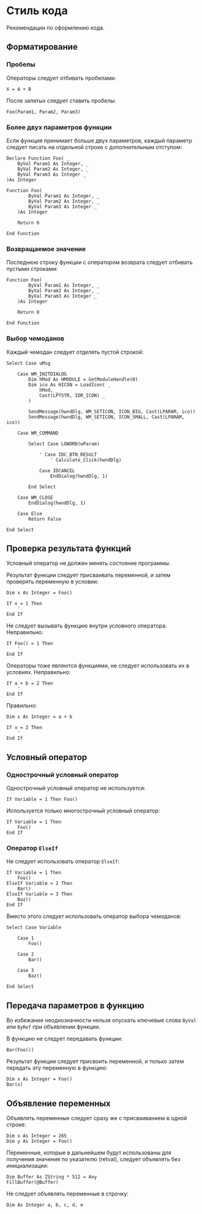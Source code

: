 ﻿# Стиль кода

Рекомендации по оформлению кода.

## Форматирование

### Пробелы

Операторы следует отбивать пробелами:

```FreeBASIC
X = A + B
```

После запятых следует ставить пробелы:

```FreeBASIC
Foo(Param1, Param2, Param3)
```

### Более двух параметров функции

Если функция принимает больше двух параметров, каждый параметр следует писать на отдельной строке с дополнительным отступом:

```FreeBASIC
Declare Function Foo( _
	ByVal Param1 As Integer, _
	ByVal Param2 As Integer, _
	ByVal Param3 As Integer _
)As Integer

Function Foo( _
		ByVal Param1 As Integer, _
		ByVal Param2 As Integer, _
		ByVal Param3 As Integer _
	)As Integer
	
	Return 0
	
End Function
```

### Возвращаемое значение

Последнюю строку функции с оператором возврата следует отбивать пустыми строками:

```FreeBASIC
Function Foo( _
		ByVal Param1 As Integer, _
		ByVal Param2 As Integer, _
		ByVal Param3 As Integer _
	)As Integer
	
	Return 0
	
End Function
```

### Выбор чемоданов

Каждый чемодан следует отделять пустой строкой:

```FreeBASIC
Select Case uMsg
	
	Case WM_INITDIALOG
		Dim hMod As HMODULE = GetModuleHandle(0)
		Dim ico As HICON = LoadIcon( _
			hMod, _
			Cast(LPTSTR, IDR_ICON) _
		)
		
		SendMessage(hwndDlg, WM_SETICON, ICON_BIG, Cast(LPARAM, ico))
		SendMessage(hwndDlg, WM_SETICON, ICON_SMALL, Cast(LPARAM, ico))
		
	Case WM_COMMAND
		
		Select Case LOWORD(wParam)
			
			' Case IDC_BTN_RESULT
				' Calculate_Click(hwndDlg)
				
			Case IDCANCEL
				EndDialog(hwndDlg, 1)
				
		End Select
		
	Case WM_CLOSE
		EndDialog(hwndDlg, 1)
		
	Case Else
		Return False
		
End Select
```

## Проверка результата функций

Условный оператор не должен менять состояние программы.

Результат функции следует присваивать переменной, и затем проверять переменную в условии:

```FreeBASIC
Dim x As Integer = Foo()

If x = 1 Then
	'
End If
```

Не следует вызывать функцию внутри условного оператора. Неправильно:

```FreeBASIC
If Foo() = 1 Then
	'
End If
```

Операторы тоже являются функциями, не следует использовать их в условиях. Неправильно:

```FreeBASIC
If a + b = 2 Then
	'
End If
```

Правильно:

```FreeBASIC
Dim x As Integer = a + b

If x = 2 Then
	'
End If
```

## Условный оператор

### Однострочный условный оператор

Однострочный условный оператор не используется:

```FreeBASIC
If Variable = 1 Then Foo()
```

Используется только многострочный условный оператор:

```FreeBASIC
If Variable = 1 Then
	Foo()
End If
```

### Оператор `ElseIf`

Не следует использовать оператор `ElseIf`:

```FreeBASIC
If Variable = 1 Then
	Foo()
ElseIf Variable = 2 Then
	Bar()
ElseIf Variable = 3 Then
	Baz()
End If
```

Вместо этого следует использовать оператор выбора чемоданов:

```FreeBASIC
Select Case Variable
	
	Case 1
		Foo()
		
	Case 2
		Bar()
		
	Case 3
		Baz()
		
End Select
```

## Передача параметров в функцию

Во избежание неоднозначности нельзя опускать ключевые слова `ByVal` или `ByRef` при объявлении функции.

В функцию не следует передавать функции:

```FreeBASIC
Bar(Foo())
```

Результат функции следует присвоить переменной, и только затем передать эту переменную в функцию:

```FreeBASIC
Dim x As Integer = Foo()
Bar(x)
```

## Объявление переменных

Объявлять переменные следует сразу же с присваиванием в одной строке:

```FreeBASIC
Dim x As Integer = 265
Dim y As Integer = Foo()
```

Переменные, которые в дальнейшем будут использованы для получения значения по указателю (retval), следует объявлять без инициализации:

```FreeBASIC
Dim Buffer As ZString * 512 = Any
FillBuffer(@Buffer)
```

Не следует объявлять переменные в строчку:

```FreeBASIC
Dim As Integer a, b, c, d, e
```
